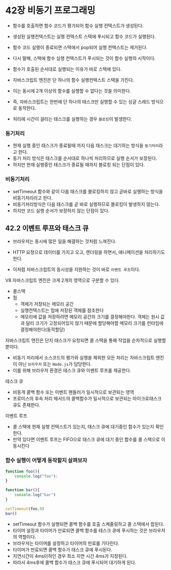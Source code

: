 # 42장 비동기 프로그래밍

- 함수를 호출하면 함수 코드가 평가되어 함수 실행 컨텍스트가 생성된다.
- 생성된 실행컨텍스트는 실행 컨텍스트 스택에 푸시되고 함수 코드가 실행된다.
- 함수 코드 실행이 종료되면 스택에서 pop되어 실행 컨텍스트는 제거된다.
- 다시 말해, 스택에 함수 실행 컨텍스트가 푸시되는 것이 함수 실행의 시작이다.
- 함수가 호출된 순서대로 실행되는 이유가 바로 스택에 있다.

- 자바스크립트 엔진은 단 하나의 함수 실행컨텍스트 스택을 가진다.
- 이는 동시에 2개 이상의 함수를 실행할 수 없다는 것을 의미한다.
- 즉, 자바스크립트는 한번에 단 하나의 태스크만 실행할 수 있는 싱글 스레드 방식으로 동작한다.

- 처리에 시간이 걸리는 태스크를 실행하는 경우 `블로킹`이 발생한다. 
  

### 동기처리
- 현재 실행 중인 태스크가 종료될때 까지 다음 태스크는 대기하는 방식을 `동기처리`라고 한다.
- 동기 처리 방식은 태스크를 순서대로 하나씩 처리하므로 실행 순서가 보장된다.
- 하지만 현재 실행중인 태스크가 종료될 때까지 블로킹 되는 단점이 있다.

### 비동기처리
- setTimeout 함수와 같이 다음 태스크를 블로킹하지 않고 곧바로 실행하는 방식을 비동기처리라고 한다.
- 비동기처리방식은 다음 태스크를 곧 바로 실행하므로 블로킹이 발생하지 않는다.
- 하지만 코드 실행 순서가 보장하지 않는 단점이 있다.


## 42.2 이벤트 루프와 태스크 큐

- 브라우저는 동시에 많은 일을 해결하는 것처럼 느껴진다.

- HTTP 요청으로 데이터를 가지고 오고, 렌더링을 하면서, 애니메이션을 처리하기도 한다.
- 이처럼 자바스크립트의 동시성을 지원하는 것이 바로 `이벤트 루프`이다.

V8 자바스크립트 엔진은 크게 2개의 영역으로 구분할 수 있다.
- 콜스택
- 힙
  - 객체가 저장되는 메모리 공간
  - 실행컨텍스트는 힙에 저장된 객체를 참조한다
  - 메모리에 값을 저장하려면 메모리 공간의 크기를 결정해야한다. 객체는 원시 값과 달리 크기가 고정되어있지 않기 때문에 할당해야할 메모리 크기를 런타임에 결정해야한다(동적할당)


자바스크립트 엔진은 단지 태스크가 요청되면 콜 스택을 통해 작업을 순차적으로 실행할 뿐이다.

- 비동기 처리에서 소스코드의 평가와 실행을 제외한 모든 처리는 자바스크립트 엔진이 아닌 `브라우저` 또는 `Node.js`가 담당한다.
- 이를 위해 브라우저 환경은 테스크 큐와 이벤트 루프를 제공한다.

테스크 큐
- 비동개 콜백 함수 또는 이벤트 핸들러가 일시적으로 보관되는 영역
- 프로미스의 후속 처리 메서드의 콜백함수가 일시적으로 보관되는 마이크로태스크 큐도 존재한다.

이벤트 루프
- 콜 스택에 현재 실행 컨텍스트가 있는지, 태스크 큐에 대기중인 함수가 있는지 확인한다.
- 만약 있다면 이벤트 루프는 FIFO으로 태스크 큐에 대기 중인 함수를 콜 스택으로 이동시킨다

### 함수 실행이 어떻게 동작할지 살펴보자

```js
function foo(){
    console.log("foo"):
} 

function bar(){
    console.log("bar")
}

setTimeout(foo,0)
bar()
```

- setTimeout 함수가 실행되면 콜백 함수를 호출 스케줄링하고 콜 스택에서 팝된다.
- 타이머 설정과 타이머가 만료되면 콜백 함수를 테스크 큐에 푸시하는 것은 브라우저의 역할이다.
- 브라우저는 타이머를 설정하고 타이머의 만료를 기다린다.
- 타이머가 만료되면 콜백 함수가 태스크 큐에 푸시된다.
- 지연시간이 4ms이하인 경우 최소 지연 시간 4ms가 지정된다.
- 따라서 4ms후에 콜백 함수가 태스크 큐에 푸시되어 대기하게 된다.
